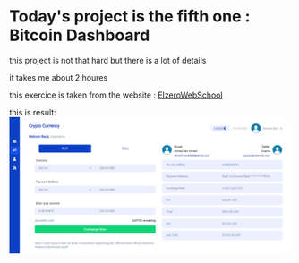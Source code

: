 # Today's project is the fifth one : Bitcoin Dashboard

this project is not that hard but there is a lot of details

it takes me about 2 houres

this exercice is taken from the website : [ElzeroWebSchool](https://elzero.org/)

this is result: ![The fifth project : Bitcoin Dashboard](./assets/result.png)